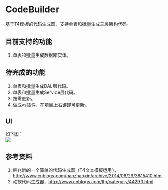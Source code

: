 # CodeBuilder
基于T4模板的代码生成器，支持单表和批量生成三层架构代码。
  
## 目前支持的功能
1. 单表和批量生成数据库实体。

## 待完成的功能
1. 单表和批量生成DAL层代码。
2. 单表和批量生成Service层代码。
3. 按需更新。
4. 做成vs插件，在项目上右键即可更新。

## UI
如下图：  
![](http://note.youdao.com/yws/public/resource/4594e1d4d8d4b6e428ecf37c62f794e9/xmlnote/E909A80A44F14F9EB4A5180DE92EB02B/16271)

## 参考资料
1. 韩兆新的一个简单的代码生成器（T4文本模板运用），http://www.cnblogs.com/hanzhaoxin/archive/2014/06/29/3815410.html
2. 动软代码生成器，http://www.cnblogs.com/ltp/category/44293.html

